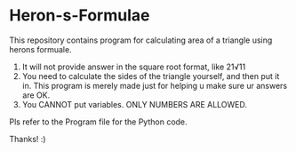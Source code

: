 # Heron-s-Formulae
This repository contains program for calculating area of a triangle using herons formuale.

1. It will not provide answer in the square root format, like 21√11
2. You need to calculate the sides of the triangle yourself, and then put it in. This program is merely made just for helping u make sure ur answers are OK.
3. You CANNOT put variables. ONLY NUMBERS ARE ALLOWED.

Pls refer to the Program file for the Python code.

Thanks! :)
